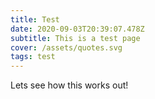 ```yaml
---
title: Test
date: 2020-09-03T20:39:07.478Z
subtitle: This is a test page
cover: /assets/quotes.svg
tags: test
---
```

Lets see how this works out!